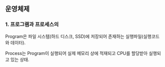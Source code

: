 ## 운영체제

### 1. 프로그램과 프로세스의 

Program은 파일 시스템(하드 디스크, SSD)에 저장되어 존재하는 실행파일(실행코드와 데이터).

Process는 Program이 실행되어 실제 메모리 상에 적재되고 CPU를 할당받아 실행되고 있는 상태.
